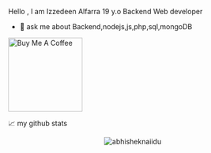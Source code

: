 Hello , I am Izzedeen Alfarra 
19 y.o Backend Web developer
- 💬 ask me about Backend,nodejs,js,php,sql,mongoDB




<a href="https://www.buymeacoffee.com/abhisheknaiidu" target="_blank"><img src="https://cdn.buymeacoffee.com/buttons/v2/default-red.png" alt="Buy Me A Coffee" width="150" ></a>



📈 my github stats
<p align="center"> <img src="https://github-readme-stats.vercel.app/api?username=x3azfx&show_icons=true&theme=gotham" alt="abhisheknaiidu" />




